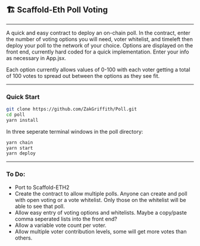 ## 🏗 Scaffold-Eth Poll Voting

---

A quick and easy contract to deploy an on-chain poll.  In the contract, enter the number of voting options you will need, voter whitelist, and timeleft then deploy your poll to the network of your choice.
Options are displayed on the front end, currently hard coded for a quick implementation.  Enter your info as necessary in App.jsx.

Each option currently allows values of 0-100 with each voter getting a total of 100 votes to spread out between the options as they see fit.

---


### Quick Start

```bash
git clone https://github.com/ZakGriffith/Poll.git 
cd poll
yarn install
```

In three seperate terminal windows in the poll directory:

```bash
yarn chain
yarn start
yarn deploy
```

---

### To Do:

* Port to Scaffold-ETH2
* Create the contract to allow multiple polls.  Anyone can create and poll with open voting or a vote whitelist.  Only those on the whitelist will be able to see that poll.
* Allow easy entry of voting options and whitelists.  Maybe a copy/paste comma seperated lists into the front end?
* Allow a variable vote count per voter.
* Allow multiple voter contribution levels, some will get more votes than others.

